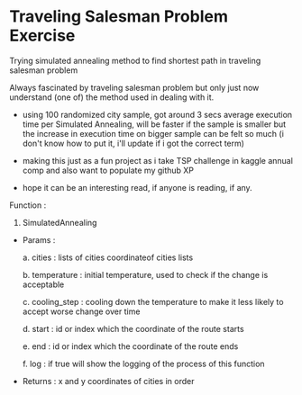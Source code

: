 # Traveling Salesman Problem Exercise
Trying simulated annealing method to find shortest path in traveling salesman problem

Always fascinated by traveling salesman problem but only just now understand (one of) the method used in dealing with it.

- using 100 randomized city sample, got around 3 secs average execution time per Simulated Annealing, will be faster if the sample is smaller but the increase in execution time on bigger sample can be felt so much (i don't know how to put it, i'll update if i got the correct term)

- making this just as a fun project as i take TSP challenge in kaggle annual comp and also want to populate my github XP

- hope it can be an interesting read, if anyone is reading, if any.

Function :
1. SimulatedAnnealing
- Params :

  a. cities : lists of cities coordinateof cities lists

  b. temperature : initial temperature, used to check if the change is acceptable

  c. cooling_step : cooling down the temperature to make it less likely to accept worse change over time

  d. start : id or index which the coordinate of the route starts

  e. end : id or index which the coordinate of the route ends

  f. log : if true will show the logging of the process of this function

- Returns : x and y coordinates of cities in order
